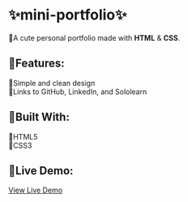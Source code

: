 # ✨mini-portfolio✨
💛A cute personal portfolio made with **HTML** & **CSS**.

## 💫Features:
💛Simple and clean design  
💛Links to GitHub, LinkedIn, and Sololearn

## 🌟Built With:
💛HTML5  
💛CSS3

## 🌠Live Demo:
[View Live Demo](https://eng-ata.github.io/mini-portfolio/)









